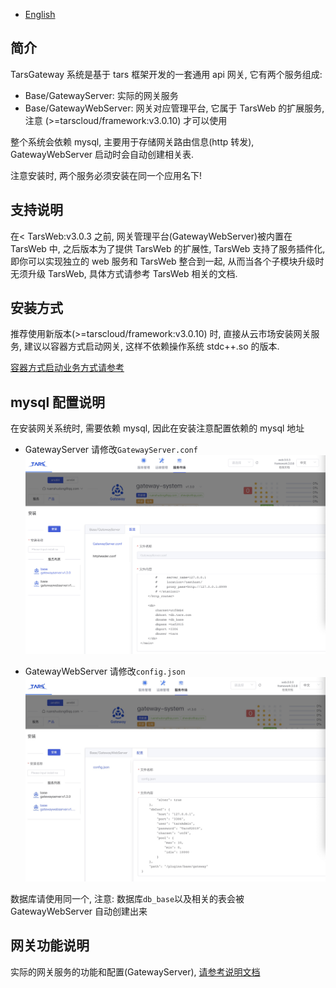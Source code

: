 - [English](README.en.md)

## 简介

TarsGateway 系统是基于 tars 框架开发的一套通用 api 网关, 它有两个服务组成:

- Base/GatewayServer: 实际的网关服务
- Base/GatewayWebServer: 网关对应管理平台, 它属于 TarsWeb 的扩展服务, 注意 (>=tarscloud/framework:v3.0.10) 才可以使用

整个系统会依赖 mysql, 主要用于存储网关路由信息(http 转发), GatewayWebServer 启动时会自动创建相关表.

注意安装时, 两个服务必须安装在同一个应用名下!

## 支持说明

在< TarsWeb:v3.0.3 之前, 网关管理平台(GatewayWebServer)被内置在 TarsWeb 中, 之后版本为了提供 TarsWeb 的扩展性, TarsWeb 支持了服务插件化, 即你可以实现独立的 web 服务和 TarsWeb 整合到一起, 从而当各个子模块升级时无须升级 TarsWeb, 具体方式请参考 TarsWeb 相关的文档.

## 安装方式

推荐使用新版本(>=tarscloud/framework:v3.0.10) 时, 直接从云市场安装网关服务, 建议以容器方式启动网关, 这样不依赖操作系统 stdc++.so 的版本.

[容器方式启动业务方式请参考](https://doc.tarsyun.com/#/installation/service-docker.md)

## mysql 配置说明

在安装网关系统时, 需要依赖 mysql, 因此在安装注意配置依赖的 mysql 地址

- GatewayServer 请修改`GatewayServer.conf`
![服务配置](./images/config_server.jpeg)

- GatewayWebServer 请修改`config.json`
![服务配置](./images/gateway_web.jpeg)


数据库请使用同一个, 注意: 数据库`db_base`以及相关的表会被 GatewayWebServer 自动创建出来


## 网关功能说明

实际的网关服务的功能和配置(GatewayServer), [请参考说明文档](./doc/Gateway.md)
